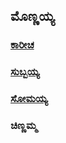 ## ಮೊಣ್ಣಯ್ಯ

### [ಕಾರೀಚ](ಕಾರೀಚ/ಕಾರೀಚ.md)
### [ಸುಬ್ಬಯ್ಯ](ಸುಬ್ಬಯ್ಯ/ಸುಬ್ಬಯ್ಯ.md)
### [ಸೋಮಯ್ಯ](ಸೋಮಯ್ಯ/ಸೋಮಯ್ಯ.md)
### ಚಿಣ್ಣಮ್ಮ